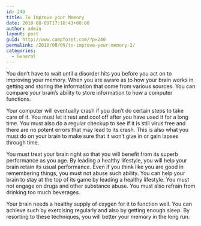 ```yaml
---
id: 240
title: To Improve your Memory
date: 2010-08-09T17:10:43+00:00
author: admin
layout: post
guid: http://www.campforet.com/?p=240
permalink: /2010/08/09/to-improve-your-memory-2/
categories:
  - General
---
```

You don’t have to wait until a disorder hits you before you act on to improving your memory. When you are aware as to how your brain works in getting and storing the information that come from various sources. You can compare your brain’s ability to store information to how a computer functions.

Your computer will eventually crash if you don’t do certain steps to take care of it. You must let it rest and cool off after you have used it for a long time. You must also do a regular checkup to see if it is still virus free and there are no potent errors that may lead to its crash. This is also what you must do on your brain to make sure that it won’t give in or gain lapses through time.

You must treat your brain right so that you will benefit from its superb performance as you age. By leading a healthy lifestyle, you will help your brain retain its usual performance. Even if you think like you are good in remembering things, you must not abuse such ability. You can help your brain to stay at the top of its game by leading a healthy lifestyle. You must not engage on drugs and other substance abuse. You must also refrain from drinking too much beverages. 

Your brain needs a healthy supply of oxygen for it to function well. You can achieve such by exercising regularly and also by getting enough sleep. By resorting to these techniques, you will better your memory in the long run.